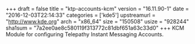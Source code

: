 +++
draft = false
title = "ktp-accounts-kcm"
version = "16.11.90-1"
date = "2016-12-03T22:14:33"
categories = ['kde5']
upstreamurl = "http://www.kde.org"
arch = "x86_64"
size = "150508"
usize = "928244"
sha1sum = "7a2ee0ae8c580119f313772c81dbf651a63c33d0"
+++
KCM Module for configuring Telepathy Instant Messaging Accounts.